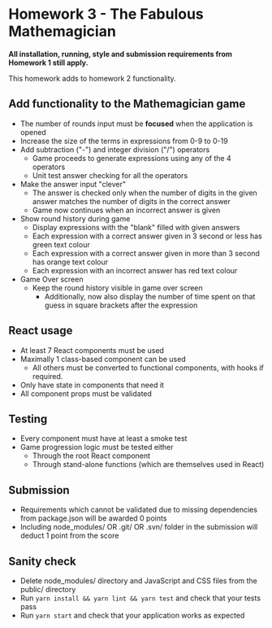 # Homework 3 - The Fabulous Mathemagician

**All installation, running, style and submission requirements from Homework 1 still apply.**

This homework adds to homework 2 functionality.

## Add functionality to the Mathemagician game

* The number of rounds input must be **focused** when the application is opened
* Increase the size of the terms in expressions from 0-9 to 0-19
* Add subtraction ("-") and integer division ("/") operators
  * Game proceeds to generate expressions using any of the 4 operators
  * Unit test answer checking for all the operators
* Make the answer input "clever"
  * The answer is checked only when the number of digits in the given answer matches the number of digits in the correct answer
  * Game now continues when an incorrect answer is given
* Show round history during game
  * Display expressions with the "blank" filled with given answers
  * Each expression with a correct answer given in 3 second or less has green text colour
  * Each expression with a correct answer given in more than 3 second has orange text colour
  * Each expression with an incorrect answer has red text colour
* Game Over screen
  * Keep the round history visible in game over screen
    * Additionally, now also display the number of time spent on that guess in square brackets after the expression 

## React usage

* At least 7 React components must be used
* Maximally 1 class-based component can be used
  * All others must be converted to functional components, with hooks if required.
* Only have state in components that need it
* All component props must be validated

## Testing

* Every component must have at least a smoke test
* Game progression logic must be tested either
  * Through the root React component
  * Through stand-alone functions (which are themselves used in React)

## Submission

* Requirements which cannot be validated due to missing dependencies from package.json will be awarded 0 points
* Including node_modules/ OR .git/ OR .svn/ folder in the submission will deduct 1 point from the score

## Sanity check

* Delete node_modules/ directory and JavaScript and CSS files from the public/ directory
* Run `yarn install && yarn lint && yarn test` and check that your tests pass
* Run `yarn start` and check that your application works as expected
